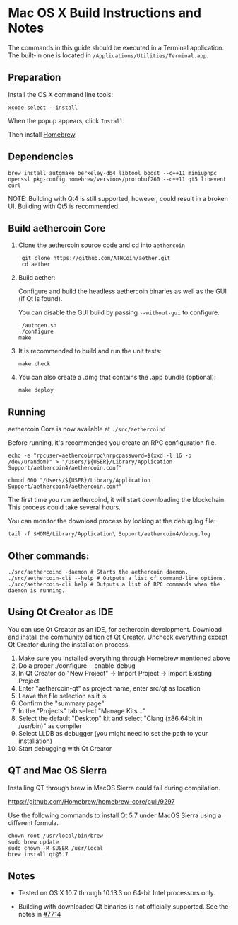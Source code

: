 Mac OS X Build Instructions and Notes
====================================
The commands in this guide should be executed in a Terminal application.
The built-in one is located in `/Applications/Utilities/Terminal.app`.

Preparation
-----------
Install the OS X command line tools:

`xcode-select --install`

When the popup appears, click `Install`.

Then install [Homebrew](http://brew.sh).

Dependencies
----------------------

    brew install automake berkeley-db4 libtool boost --c++11 miniupnpc openssl pkg-config homebrew/versions/protobuf260 --c++11 qt5 libevent curl

NOTE: Building with Qt4 is still supported, however, could result in a broken UI. Building with Qt5 is recommended.

Build aethercoin Core
------------------------

1. Clone the aethercoin source code and cd into `aethercoin`

        git clone https://github.com/ATHCoin/aether.git
        cd aether

2.  Build aether:

    Configure and build the headless aethercoin binaries as well as the GUI (if Qt is found).

    You can disable the GUI build by passing `--without-gui` to configure.

        ./autogen.sh
        ./configure
        make

3.  It is recommended to build and run the unit tests:

        make check

4.  You can also create a .dmg that contains the .app bundle (optional):

        make deploy

Running
-------

aethercoin Core is now available at `./src/aethercoind`

Before running, it's recommended you create an RPC configuration file.

    echo -e "rpcuser=aethercoinrpc\nrpcpassword=$(xxd -l 16 -p /dev/urandom)" > "/Users/${USER}/Library/Application Support/aethercoin4/aethercoin.conf"

    chmod 600 "/Users/${USER}/Library/Application Support/aethercoin4/aethercoin.conf"

The first time you run aethercoind, it will start downloading the blockchain. This process could take several hours.

You can monitor the download process by looking at the debug.log file:

    tail -f $HOME/Library/Application\ Support/aethercoin4/debug.log

Other commands:
-------

    ./src/aethercoind -daemon # Starts the aethercoin daemon.
    ./src/aethercoin-cli --help # Outputs a list of command-line options.
    ./src/aethercoin-cli help # Outputs a list of RPC commands when the daemon is running.

Using Qt Creator as IDE
------------------------
You can use Qt Creator as an IDE, for aethercoin development.
Download and install the community edition of [Qt Creator](https://www.qt.io/download/).
Uncheck everything except Qt Creator during the installation process.

1. Make sure you installed everything through Homebrew mentioned above
2. Do a proper ./configure --enable-debug
3. In Qt Creator do "New Project" -> Import Project -> Import Existing Project
4. Enter "aethercoin-qt" as project name, enter src/qt as location
5. Leave the file selection as it is
6. Confirm the "summary page"
7. In the "Projects" tab select "Manage Kits..."
8. Select the default "Desktop" kit and select "Clang (x86 64bit in /usr/bin)" as compiler
9. Select LLDB as debugger (you might need to set the path to your installation)
10. Start debugging with Qt Creator

QT and Mac OS Sierra
--------------------

Installing QT through brew in MacOS Sierra could fail during compilation.

https://github.com/Homebrew/homebrew-core/pull/9297

Use the following commands to install Qt 5.7 under MacOS Sierra using a different formula.

    chown root /usr/local/bin/brew
    sudo brew update
    sudo chown -R $USER /usr/local
    brew install qt@5.7

Notes
-----

* Tested on OS X 10.7 through 10.13.3 on 64-bit Intel processors only.

* Building with downloaded Qt binaries is not officially supported. See the notes in [#7714](https://github.com/aethercoin/aethercoin/issues/7714)

